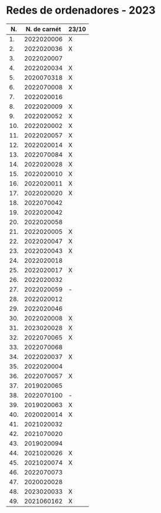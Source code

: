# Redes de ordenadores - 2023

|N.|N. de carnét|23/10|
|--|----------|-----|
|1.|2022020006|X|
|2.|2022020036|X|
|3.|2022020007||
|4.|2022020034|X|
|5.|2020070318|X|
|6.|2022070008|X|
|7.|2022020016||
|8.|2022020009|X|
|9.|2022020052|X|
|10.|2022020002|X|
|11.|2022020057|X|
|12.|2022020014|X|
|13.|2022070084|X|
|14.|2022020028|X|
|15.|2022020010|X|
|16.|2022020011|X|
|17.|2022020020|X|
|18.|2022070042||
|19.|2022020042||
|20.|2022020058||
|21.|2022020005|X|
|22.|2022020047|X|
|23.|2022020043|X|
|24.|2022020018||
|25.|2022020017|X|
|26.|2022020032||
|27.|2022020059|-|
|28.|2022020012||
|29.|2022020046||
|30.|2022020008|X|
|31.|2023020028|X|
|32.|2022070065|X|
|33.|2022070068||
|34.|2022020037|X|
|35.|2022020004||
|36.|2022070057|X|
|37.|2019020065||
|38.|2022070100|-|
|39.|2019020063|X|
|40.|2020020014|X|
|41.|2021020032||
|42.|2021070020||
|43.|2019020094||
|44.|2021020026|X|
|45.|2021020074|X|
|46.|2022070073||
|47.|2020020028||
|48.|2023020033|X|
|49.|2021060162|X|
